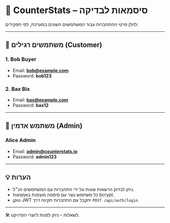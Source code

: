 # 🔐 CounterStats – סיסמאות לבדיקה

להלן פרטי ההתחברות עבור המשתמשים השונים במערכת, לפי תפקידים:

---

## 👤 משתמשים רגילים (Customer)

### 1. Bob Buyer

- Email: **bob@example.com**
- Password: **bob123**

### 2. Bax Bix

- Email: **bax@example.com**
- Password: **bax12**

---

## 👑 משתמש אדמין (Admin)

### Alice Admin

- Email: **admin@counterstats.io**
- Password: **admin123**

---

## 💡 הערות

- ניתן לבדוק הרשאות שונות על ידי התחברות עם המשתמשים הנ״ל.
- כל משתמש נוצר עם סיסמה מוצפנת באמצעות bcrypt.
- טוקן JWT יתקבל עם התחברות תקינה דרך `POST /api/auth/login`.

---

🛠️ לשאלות – ניתן לפנות ליוצרי הפרויקט.
